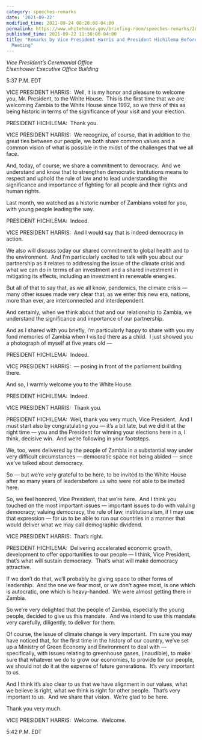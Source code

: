 ```yaml
---
category: speeches-remarks
date: '2021-09-22'
modified_time: 2021-09-24 08:28:08-04:00
permalink: https://www.whitehouse.gov/briefing-room/speeches-remarks/2021/09/22/remarks-by-vice-president-harris-and-president-hichilema-before-bilateral-meeting/
published_time: 2021-09-22 11:38:00-04:00
title: "Remarks by Vice President Harris and President Hichilema Before Bilateral\_\
  Meeting"
---
```

 
*Vice President’s Ceremonial Office  
Eisenhower Executive Office Building*

5:37 P.M. EDT  
  
VICE PRESIDENT HARRIS:  Well, it is my honor and pleasure to welcome
you, Mr. President, to the White House.  This is the first time that we
are welcoming Zambia to the White House since 1992, so we think of this
as being historic in terms of the significance of your visit and your
election.  
  
PRESIDENT HICHILEMA:  Thank you.  
  
VICE PRESIDENT HARRIS:  We recognize, of course, that in addition to the
great ties between our people, we both share common values and a common
vision of what is possible in the midst of the challenges that we all
face.  
  
And, today, of course, we share a commitment to democracy.  And we
understand and know that to strengthen democratic institutions means to
respect and uphold the rule of law and to lead understanding the
significance and importance of fighting for all people and their rights
and human rights.  
  
Last month, we watched as a historic number of Zambians voted for you,
with young people leading the way.  
  
PRESIDENT HICHILEMA:  Indeed.  
  
VICE PRESIDENT HARRIS:  And I would say that is indeed democracy in
action.  
  
We also will discuss today our shared commitment to global health and to
the environment.  And I’m particularly excited to talk with you about
our partnership as it relates to addressing the issue of the climate
crisis and what we can do in terms of an investment and a shared
investment in mitigating its effects, including an investment in
renewable energies.  
  
But all of that to say that, as we all know, pandemics, the climate
crisis — many other issues made very clear that, as we enter this new
era, nations, more than ever, are interconnected and interdependent.  
  
And certainly, when we think about that and our relationship to Zambia,
we understand the significance and importance of our partnership.  
  
And as I shared with you briefly, I’m particularly happy to share with
you my fond memories of Zambia when I visited there as a child.  I just
showed you a photograph of myself at five years old —  
  
PRESIDENT HICHILEMA:  Indeed.  
  
VICE PRESIDENT HARRIS:  — posing in front of the parliament building
there.   
  
And so, I warmly welcome you to the White House.  
  
PRESIDENT HICHILEMA:  Indeed.  
  
VICE PRESIDENT HARRIS:  Thank you.  
  
PRESIDENT HICHILEMA:  Well, thank you very much, Vice President.  And I
must start also by congratulating you — it’s a bit late, but we did it
at the right time — you and the President for winning your elections
here in a, I think, decisive win.  And we’re following in your
footsteps.   
  
We, too, were delivered by the people of Zambia in a substantial way
under very difficult circumstances — democratic space not being abided —
since we’ve talked about democracy.  
  
So — but we’re very grateful to be here, to be invited to the White
House after so many years of leadersbefore us who were not able to be
invited here.   
  
So, we feel honored, Vice President, that we’re here.  And I think you
touched on the most important issues — important issues to do with
valuing democracy; valuing democracy, the rule of law, institutionalism,
if I may use that expression — for us to be able to run our countries in
a manner that would deliver what we may call demographic dividend.  
  
VICE PRESIDENT HARRIS:  That’s right.  
  
PRESIDENT HICHILEMA:  Delivering accelerated economic growth,
development to offer opportunities to our people — I think, Vice
President, that’s what will sustain democracy.  That’s what will make
democracy attractive.    
  
If we don’t do that, we’ll probably be giving space to other forms of
leadership.  And the one we fear most, or we don’t agree most, is one
which is autocratic, one which is heavy-handed.  We were almost getting
there in Zambia.  
  
So we’re very delighted that the people of Zambia, especially the young
people, decided to give us this mandate.  And we intend to use this
mandate very carefully, diligently, to deliver for them.   
  
Of course, the issue of climate change is very important.  I’m sure you
may have noticed that, for the first time in the history of our country,
we’ve set up a Ministry of Green Economy and Environment to deal with —
specifically, with issues relating to greenhouse gases, (inaudible), to
make sure that whatever we do to grow our economies, to provide for our
people, we should not do it at the expense of future generations.  It’s
very important to us.   
  
And I think it’s also clear to us that we have alignment in our values,
what we believe is right, what we think is right for other people. 
That’s very important to us.  And we share that vision.  We’re glad to
be here.   
  
Thank you very much.  
  
VICE PRESIDENT HARRIS:  Welcome.  Welcome.  
  
5:42 P.M. EDT                
